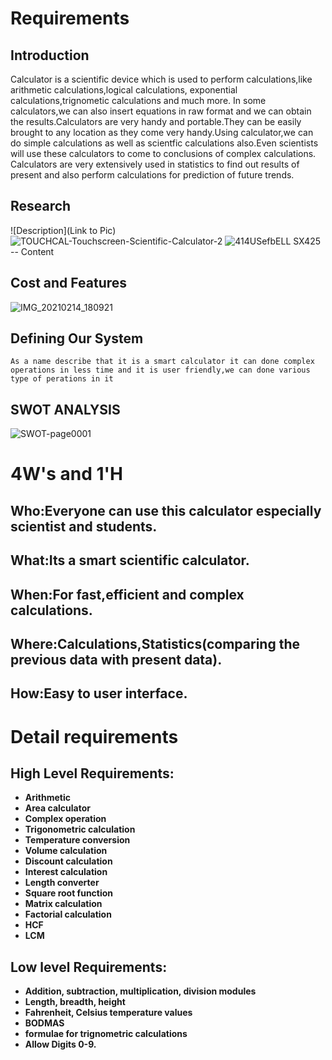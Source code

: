# Requirements
## Introduction
Calculator is a scientific device which is used to perform calculations,like arithmetic calculations,logical calculations, exponential calculations,trignometic calculations and much more. In some calculators,we can also insert equations in raw format and we can obtain the results.Calculators are very handy and portable.They can be easily brought to any location as they come very handy.Using calculator,we can do simple calculations as well as scientfic calculations also.Even scientists will use these calculators to come to conclusions of complex calculations. Calculators are very extensively used in statistics to find out results of present and also perform calculations for prediction of future trends.


## Research
![Description](Link to Pic)
![TOUCHCAL-Touchscreen-Scientific-Calculator-2](https://user-images.githubusercontent.com/78857841/107878239-35970800-6ef7-11eb-9a86-d977480e0a5d.jpg)
![414USefbELL _SX425_](https://user-images.githubusercontent.com/78857841/107878265-624b1f80-6ef7-11eb-8d20-d5cae7a30274.jpg)
-- Content 
## Cost and Features
![IMG_20210214_180921](https://user-images.githubusercontent.com/78857458/107877147-9242f480-6ef0-11eb-8dd7-5e5d3efa82a7.jpg)

## Defining Our System
    As a name describe that it is a smart calculator it can done complex operations in less time and it is user friendly,we can done various type of perations in it
## SWOT ANALYSIS

![SWOT-page0001](https://user-images.githubusercontent.com/78857458/107876259-f1056f80-6eea-11eb-868c-049350074b1a.jpg)


# 4W&#39;s and 1&#39;H

## Who:Everyone can use this calculator especially scientist and students.

## What:Its a smart scientific calculator.

## When:For fast,efficient and complex calculations.

## Where:Calculations,Statistics(comparing the previous data with present data). 

## How:Easy to user interface.

# Detail requirements
## High Level Requirements: 
- **Arithmetic**
- **Area calculator**
- **Complex operation**
- **Trigonometric calculation**
- **Temperature conversion**
- **Volume calculation**
- **Discount calculation**
- **Interest calculation**
- **Length converter**
- **Square root function**
- **Matrix calculation**
- **Factorial calculation**
- **HCF**
- **LCM**


##  Low level Requirements:
- **Addition, subtraction, multiplication, division modules**
- **Length, breadth, height**
- **Fahrenheit, Celsius temperature values**
- **BODMAS**
- **formulae for trignometric calculations**
- **Allow Digits 0-9.**
